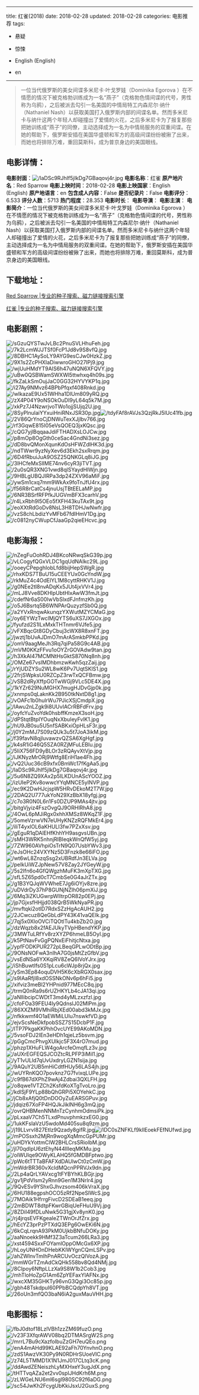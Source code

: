 
---
title: 红雀(2018)
date: 2018-02-28
updated: 2018-02-28
categories: 电影推荐
tags:
- 悬疑
- 惊悚

- English (English)
- en
---


> 一位当代俄罗斯的美女间谍多米尼卡·叶戈罗娃（Dominika Egorova ）在不情愿的情况下被克格勃训练成为一名“燕子”（克格勃色情间谍的代号，男性称为乌鸦），之后被派去勾引一名美国的中情局特工内森尼尔·纳什（Nathaniel Nash）以获取美国打入俄罗斯内部的间谍名单。然而多米尼卡与纳什这两个年轻人却碰撞出了爱情的火花，之后多米尼卡为了报复那些把她训练成“燕子”的同僚，主动选择成为一名为中情局服务的双重间谍。在她的帮助下，俄罗斯安插在美国华盛顿和军方的高级间谍纷纷被揪了出来，而她也将排除万难，重回莫斯科，成为普京身边的美国眼线。

## **电影详情**：

**电影封面**：<img src="https://image.tmdb.org/t/p/w200/laDSc9RJhIf5jIkDg7GBaqovj4r.jpg" alt="/laDSc9RJhIf5jIkDg7GBaqovj4r.jpg" title="/laDSc9RJhIf5jIkDg7GBaqovj4r.jpg">
**电影名称**：红雀
**原产地片名**：Red Sparrow
**电影上映时间**：2018-02-28
**电影上映国家**：English (English)
**原产地语言**：en
**包含成人内容**：False
**是否纪录片**：False
**电影评分**：6.533
**评分人数**：5713
**热门程度**：28.353
**电影时长**：
**电影导演**：
**电影主演**：
**电影简介**：一位当代俄罗斯的美女间谍多米尼卡·叶戈罗娃（Dominika Egorova ）在不情愿的情况下被克格勃训练成为一名“燕子”（克格勃色情间谍的代号，男性称为乌鸦），之后被派去勾引一名美国的中情局特工内森尼尔·纳什（Nathaniel Nash）以获取美国打入俄罗斯内部的间谍名单。然而多米尼卡与纳什这两个年轻人却碰撞出了爱情的火花，之后多米尼卡为了报复那些把她训练成“燕子”的同僚，主动选择成为一名为中情局服务的双重间谍。在她的帮助下，俄罗斯安插在美国华盛顿和军方的高级间谍纷纷被揪了出来，而她也将排除万难，重回莫斯科，成为普京身边的美国眼线。

## **下载地址**：
[Red Sparrow |专业的种子搜索、磁力链接搜索引擎](https://movie.amd794.com:2083/?search=Red%20Sparrow&ordering=&mode=match_phrase&page_size=10&page=1)

[红雀 |专业的种子搜索、磁力链接搜索引擎](https://movie.amd794.com:2083/?search=%E7%BA%A2%E9%9B%80&ordering=&mode=match_phrase&page_size=10&page=1)
 

## **电影剧照**：
<img src="https://image.tmdb.org/t/p/original/sGzuQYSTwJvLBc2PnuSVLHhuFeh.jpg" alt="/sGzuQYSTwJvLBc2PnuSVLHhuFeh.jpg" title="/sGzuQYSTwJvLBc2PnuSVLHhuFeh.jpg"><img src="https://image.tmdb.org/t/p/original/7k2LcmWJJTSf0FcP1Jd8v9S8vfQ.jpg" alt="/7k2LcmWJJTSf0FcP1Jd8v9S8vfQ.jpg" title="/7k2LcmWJJTSf0FcP1Jd8v9S8vfQ.jpg"><img src="https://image.tmdb.org/t/p/original/8DBHC1AySoLY9AYG9esCJw0HzkZ.jpg" alt="/8DBHC1AySoLY9AYG9esCJw0HzkZ.jpg" title="/8DBHC1AySoLY9AYG9esCJw0HzkZ.jpg"><img src="https://image.tmdb.org/t/p/original/9X1s2ZcPHXIaDiwwroGHO27IPj9.jpg" alt="/9X1s2ZcPHXIaDiwwroGHO27IPj9.jpg" title="/9X1s2ZcPHXIaDiwwroGHO27IPj9.jpg"><img src="https://image.tmdb.org/t/p/original/wjUuHMdYT9AIS6h47uNQN6XFQVY.jpg" alt="/wjUuHMdYT9AIS6h47uNQN6XFQVY.jpg" title="/wjUuHMdYT9AIS6h47uNQN6XFQVY.jpg"><img src="https://image.tmdb.org/t/p/original/uBw0QSBWamSWXWl5ttwhxq4h09s.jpg" alt="/uBw0QSBWamSWXWl5ttwhxq4h09s.jpg" title="/uBw0QSBWamSWXWl5ttwhxq4h09s.jpg"><img src="https://image.tmdb.org/t/p/original/fkZaLkSmOujJaC0GG32HYVYKP1q.jpg" alt="/fkZaLkSmOujJaC0GG32HYVYKP1q.jpg" title="/fkZaLkSmOujJaC0GG32HYVYKP1q.jpg"><img src="https://image.tmdb.org/t/p/original/i27Ay9NMvz64BPbPfqxf408Rnkd.jpg" alt="/i27Ay9NMvz64BPbPfqxf408Rnkd.jpg" title="/i27Ay9NMvz64BPbPfqxf408Rnkd.jpg"><img src="https://image.tmdb.org/t/p/original/wIkazaE9Ux51WHha1DlUm809yRQ.jpg" alt="/wIkazaE9Ux51WHha1DlUm809yRQ.jpg" title="/wIkazaE9Ux51WHha1DlUm809yRQ.jpg"><img src="https://image.tmdb.org/t/p/original/zX4P04Y9oNSOkOuDI9yL64q5k7M.jpg" alt="/zX4P04Y9oNSOkOuDI9yL64q5k7M.jpg" title="/zX4P04Y9oNSOkOuDI9yL64q5k7M.jpg"><img src="https://image.tmdb.org/t/p/original/xkPz7J4NzwrjvoTWo1ojjSUjq2U.jpg" alt="/xkPz7J4NzwrjvoTWo1ojjSUjq2U.jpg" title="/xkPz7J4NzwrjvoTWo1ojjSUjq2U.jpg"><img src="https://image.tmdb.org/t/p/original/8SyPlnulaiYYxuiHniRNxJSR30p.jpg" alt="/8SyPlnulaiYYxuiHniRNxJSR30p.jpg" title="/8SyPlnulaiYYxuiHniRNxJSR30p.jpg"><img src="https://image.tmdb.org/t/p/original/tdyFAf8rAVJs3QzjRkJ5lUc41fb.jpg" alt="/tdyFAf8rAVJs3QzjRkJ5lUc41fb.jpg" title="/tdyFAf8rAVJs3QzjRkJ5lUc41fb.jpg"><img src="https://image.tmdb.org/t/p/original/2V86QrYnoCjDNWuTexXJjlbv766.jpg" alt="/2V86QrYnoCjDNWuTexXJjlbv766.jpg" title="/2V86QrYnoCjDNWuTexXJjlbv766.jpg"><img src="https://image.tmdb.org/t/p/original/rf3GqwE815I05eVsQOEQ3jxKQsc.jpg" alt="/rf3GqwE815I05eVsQOEQ3jxKQsc.jpg" title="/rf3GqwE815I05eVsQOEQ3jxKQsc.jpg"><img src="https://image.tmdb.org/t/p/original/cQG7yjlBqqaaJdiFTHADXsLOJCw.jpg" alt="/cQG7yjlBqqaaJdiFTHADXsLOJCw.jpg" title="/cQG7yjlBqqaaJdiFTHADXsLOJCw.jpg"><img src="https://image.tmdb.org/t/p/original/p8mOp8OgGth0ceSac4GndNi3sez.jpg" alt="/p8mOp8OgGth0ceSac4GndNi3sez.jpg" title="/p8mOp8OgGth0ceSac4GndNi3sez.jpg"><img src="https://image.tmdb.org/t/p/original/dD8bvQMonXqunKdOsHFWZdlHK3d.jpg" alt="/dD8bvQMonXqunKdOsHFWZdlHK3d.jpg" title="/dD8bvQMonXqunKdOsHFWZdlHK3d.jpg"><img src="https://image.tmdb.org/t/p/original/ndTWwr9yzNyXev6d3Ekh2sxRrqm.jpg" alt="/ndTWwr9yzNyXev6d3Ekh2sxRrqm.jpg" title="/ndTWwr9yzNyXev6d3Ekh2sxRrqm.jpg"><img src="https://image.tmdb.org/t/p/original/6D4fRbuiJuA9OSZ25QNKGLq8iJG.jpg" alt="/6D4fRbuiJuA9OSZ25QNKGLq8iJG.jpg" title="/6D4fRbuiJuA9OSZ25QNKGLq8iJG.jpg"><img src="https://image.tmdb.org/t/p/original/3lHCfeMxSlIME74nv6cyR3jiTVT.jpg" alt="/3lHCfeMxSlIME74nv6cyR3jiTVT.jpg" title="/3lHCfeMxSlIME74nv6cyR3jiTVT.jpg"><img src="https://image.tmdb.org/t/p/original/2u0sQR3XNG1vwd8qlSYaydHIWjn.jpg" alt="/2u0sQR3XNG1vwd8qlSYaydHIWjn.jpg" title="/2u0sQR3XNG1vwd8qlSYaydHIWjn.jpg"><img src="https://image.tmdb.org/t/p/original/9HBLgUBQJIRPa3dp24ZXV96aMiF.jpg" alt="/9HBLgUBQJIRPa3dp24ZXV96aMiF.jpg" title="/9HBLgUBQJIRPa3dp24ZXV96aMiF.jpg"><img src="https://image.tmdb.org/t/p/original/ywSm1cxq7mm9WkAx9foTnJfU4rx.jpg" alt="/ywSm1cxq7mm9WkAx9foTnJfU4rx.jpg" title="/ywSm1cxq7mm9WkAx9foTnJfU4rx.jpg"><img src="https://image.tmdb.org/t/p/original/f56R8rCatCs4jnuUsjTBtEELaMP.jpg" alt="/f56R8rCatCs4jnuUsjTBtEELaMP.jpg" title="/f56R8rCatCs4jnuUsjTBtEELaMP.jpg"><img src="https://image.tmdb.org/t/p/original/6NR3BSrfRFPfkJUGVmBFX3carhV.jpg" alt="/6NR3BSrfRFPfkJUGVmBFX3carhV.jpg" title="/6NR3BSrfRFPfkJUGVmBFX3carhV.jpg"><img src="https://image.tmdb.org/t/p/original/r4LxRbh9l5OEo5fXFH43kuTAx9t.jpg" alt="/r4LxRbh9l5OEo5fXFH43kuTAx9t.jpg" title="/r4LxRbh9l5OEo5fXFH43kuTAx9t.jpg"><img src="https://image.tmdb.org/t/p/original/eoXXtRdGoDv8NsL3H8TDHJwNwfr.jpg" alt="/eoXXtRdGoDv8NsL3H8TDHJwNwfr.jpg" title="/eoXXtRdGoDv8NsL3H8TDHJwNwfr.jpg"><img src="https://image.tmdb.org/t/p/original/vzS8chLbdizYvMFb67fdIHmV1Dg.jpg" alt="/vzS8chLbdizYvMFb67fdIHmV1Dg.jpg" title="/vzS8chLbdizYvMFb67fdIHmV1Dg.jpg"><img src="https://image.tmdb.org/t/p/original/c0812nyCWupCfJaaGp2qieEHcvc.jpg" alt="/c0812nyCWupCfJaaGp2qieEHcvc.jpg" title="/c0812nyCWupCfJaaGp2qieEHcvc.jpg">

## **电影海报**：
<img src="https://image.tmdb.org/t/p/original/nZegFuOohRDJ4BKcoNRwqSkG39p.jpg" alt="/nZegFuOohRDJ4BKcoNRwqSkG39p.jpg" title="/nZegFuOohRDJ4BKcoNRwqSkG39p.jpg"><img src="https://image.tmdb.org/t/p/original/vLCogyfQGxVLDC1gqUdNAIkc29L.jpg" alt="/vLCogyfQGxVLDC1gqUdNAIkc29L.jpg" title="/vLCogyfQGxVLDC1gqUdNAIkc29L.jpg"><img src="https://image.tmdb.org/t/p/original/ooeyCPepghIobLfd8bijHepSWgR.jpg" alt="/ooeyCPepghIobLfd8bijHepSWgR.jpg" title="/ooeyCPepghIobLfd8bijHepSWgR.jpg"><img src="https://image.tmdb.org/t/p/original/rhxKDS7TBuU15uCEEYUx0GcYndW.jpg" alt="/rhxKDS7TBuU15uCEEYUx0GcYndW.jpg" title="/rhxKDS7TBuU15uCEEYUx0GcYndW.jpg"><img src="https://image.tmdb.org/t/p/original/rkMuZ4c4OdElYL1M8cyttRHKV1J.jpg" alt="/rkMuZ4c4OdElYL1M8cyttRHKV1J.jpg" title="/rkMuZ4c4OdElYL1M8cyttRHKV1J.jpg"><img src="https://image.tmdb.org/t/p/original/g0NEe2tI8nvADqKx5JUt4jxVVr4.jpg" alt="/g0NEe2tI8nvADqKx5JUt4jxVVr4.jpg" title="/g0NEe2tI8nvADqKx5JUt4jxVVr4.jpg"><img src="https://image.tmdb.org/t/p/original/mLJ8Vve8DKHlpUbtHlxAwW3fmJt.jpg" alt="/mLJ8Vve8DKHlpUbtHlxAwW3fmJt.jpg" title="/mLJ8Vve8DKHlpUbtHlxAwW3fmJt.jpg"><img src="https://image.tmdb.org/t/p/original/cdefNr6aS00IwVbSlxdFJnfmzKh.jpg" alt="/cdefNr6aS00IwVbSlxdFJnfmzKh.jpg" title="/cdefNr6aS00IwVbSlxdFJnfmzKh.jpg"><img src="https://image.tmdb.org/t/p/original/o5J6Bsrtq5B6WNPArQuzyzfSb0Q.jpg" alt="/o5J6Bsrtq5B6WNPArQuzyzfSb0Q.jpg" title="/o5J6Bsrtq5B6WNPArQuzyzfSb0Q.jpg"><img src="https://image.tmdb.org/t/p/original/a2YVxRnqwAkunqzYXWutMZYCMaG.jpg" alt="/a2YVxRnqwAkunqzYXWutMZYCMaG.jpg" title="/a2YVxRnqwAkunqzYXWutMZYCMaG.jpg"><img src="https://image.tmdb.org/t/p/original/oy6EYWzTwcIMjQYTS6uXS7JXGOx.jpg" alt="/oy6EYWzTwcIMjQYTS6uXS7JXGOx.jpg" title="/oy6EYWzTwcIMjQYTS6uXS7JXGOx.jpg"><img src="https://image.tmdb.org/t/p/original/fyufzd2S1lLxMxkTHTnmr6VJfe5.jpg" alt="/fyufzd2S1lLxMxkTHTnmr6VJfe5.jpg" title="/fyufzd2S1lLxMxkTHTnmr6VJfe5.jpg"><img src="https://image.tmdb.org/t/p/original/vFXBqcGt8GDyCbuj3cWX8R8xnFT.jpg" alt="/vFXBqcGt8GDyCbuj3cWX8R8xnFT.jpg" title="/vFXBqcGt8GDyCbuj3cWX8R8xnFT.jpg"><img src="https://image.tmdb.org/t/p/original/jwztj1bUvAJDmO7mArASmkbPPKd.jpg" alt="/jwztj1bUvAJDmO7mArASmkbPPKd.jpg" title="/jwztj1bUvAJDmO7mArASmkbPPKd.jpg"><img src="https://image.tmdb.org/t/p/original/omV9aagMeJh3Rq7qiPa58G9c4AB.jpg" alt="/omV9aagMeJh3Rq7qiPa58G9c4AB.jpg" title="/omV9aagMeJh3Rq7qiPa58G9c4AB.jpg"><img src="https://image.tmdb.org/t/p/original/mVM0KKzFFvu1oOYZrGOVAdw9tan.jpg" alt="/mVM0KKzFFvu1oOYZrGOVAdw9tan.jpg" title="/mVM0KKzFFvu1oOYZrGOVAdw9tan.jpg"><img src="https://image.tmdb.org/t/p/original/h3XkAI47MCMNtHsGktS870Nq8nh.jpg" alt="/h3XkAI47MCMNtHsGktS870Nq8nh.jpg" title="/h3XkAI47MCMNtHsGktS870Nq8nh.jpg"><img src="https://image.tmdb.org/t/p/original/OMZe67vsIMDhbmzwKwh5qzZaij.jpg" alt="/OMZe67vsIMDhbmzwKwh5qzZaij.jpg" title="/OMZe67vsIMDhbmzwKwh5qzZaij.jpg"><img src="https://image.tmdb.org/t/p/original/rYjUDZYSu2WL8wK6Pv7UqtSKlS1.jpg" alt="/rYjUDZYSu2WL8wK6Pv7UqtSKlS1.jpg" title="/rYjUDZYSu2WL8wK6Pv7UqtSKlS1.jpg"><img src="https://image.tmdb.org/t/p/original/2frjSWpksU0RZCpZ3rwTxQCFBmw.jpg" alt="/2frjSWpksU0RZCpZ3rwTxQCFBmw.jpg" title="/2frjSWpksU0RZCpZ3rwTxQCFBmw.jpg"><img src="https://image.tmdb.org/t/p/original/vSB2dRyXffpGOTwWGj9VLc5DE4X.jpg" alt="/vSB2dRyXffpGOTwWGj9VLc5DE4X.jpg" title="/vSB2dRyXffpGOTwWGj9VLc5DE4X.jpg"><img src="https://image.tmdb.org/t/p/original/1kYZr629NuMGHX7mugHJDvGjp0k.jpg" alt="/1kYZr629NuMGHX7mugHJDvGjp0k.jpg" title="/1kYZr629NuMGHX7mugHJDvGjp0k.jpg"><img src="https://image.tmdb.org/t/p/original/xnmps0qLaknKk2B950tkNxtD8g1.jpg" alt="/xnmps0qLaknKk2B950tkNxtD8g1.jpg" title="/xnmps0qLaknKk2B950tkNxtD8g1.jpg"><img src="https://image.tmdb.org/t/p/original/vOAFc1b0hulrWu7PJicXSjCmdpX.jpg" alt="/vOAFc1b0hulrWu7PJicXSjCmdpX.jpg" title="/vOAFc1b0hulrWu7PJicXSjCmdpX.jpg"><img src="https://image.tmdb.org/t/p/original/lAwu2nLZgk9i8UUvIACrRBFdFrv.jpg" alt="/lAwu2nLZgk9i8UUvIACrRBFdFrv.jpg" title="/lAwu2nLZgk9i8UUvIACrRBFdFrv.jpg"><img src="https://image.tmdb.org/t/p/original/oyfcYuZvoYdk0hsbffKmzeX3soH.jpg" alt="/oyfcYuZvoYdk0hsbffKmzeX3soH.jpg" title="/oyfcYuZvoYdk0hsbffKmzeX3soH.jpg"><img src="https://image.tmdb.org/t/p/original/dPStqtBtpIYOuqNxXbuIeyFvlK1.jpg" alt="/dPStqtBtpIYOuqNxXbuIeyFvlK1.jpg" title="/dPStqtBtpIYOuqNxXbuIeyFvlK1.jpg"><img src="https://image.tmdb.org/t/p/original/hU9JB0su5U5nfSABKxiOpHLsF3r.jpg" alt="/hU9JB0su5U5nfSABKxiOpHLsF3r.jpg" title="/hU9JB0su5U5nfSABKxiOpHLsF3r.jpg"><img src="https://image.tmdb.org/t/p/original/j0Y2mMJ7S09zQUk3u5t7JoA3ikM.jpg" alt="/j0Y2mMJ7S09zQUk3u5t7JoA3ikM.jpg" title="/j0Y2mMJ7S09zQUk3u5t7JoA3ikM.jpg"><img src="https://image.tmdb.org/t/p/original/f39favN8qjluvawzvQZSA6XgHgf.jpg" alt="/f39favN8qjluvawzvQZSA6XgHgf.jpg" title="/f39favN8qjluvawzvQZSA6XgHgf.jpg"><img src="https://image.tmdb.org/t/p/original/k4sR1iG46Q5SZA0RZjMFuLEBIu.jpg" alt="/k4sR1iG46Q5SZA0RZjMFuLEBIu.jpg" title="/k4sR1iG46Q5SZA0RZjMFuLEBIu.jpg"><img src="https://image.tmdb.org/t/p/original/5IiX756FD9yBLOr3zRQAyvXtVjp.jpg" alt="/5IiX756FD9yBLOr3zRQAyvXtVjp.jpg" title="/5IiX756FD9yBLOr3zRQAyvXtVjp.jpg"><img src="https://image.tmdb.org/t/p/original/iJKNyzMrORj9Wtfg8EriH1ae4Fh.jpg" alt="/iJKNyzMrORj9Wtfg8EriH1ae4Fh.jpg" title="/iJKNyzMrORj9Wtfg8EriH1ae4Fh.jpg"><img src="https://image.tmdb.org/t/p/original/vQ2Uuc36cB9xfx0BmWc17fKgAa5.jpg" alt="/vQ2Uuc36cB9xfx0BmWc17fKgAa5.jpg" title="/vQ2Uuc36cB9xfx0BmWc17fKgAa5.jpg"><img src="https://image.tmdb.org/t/p/original/laDSc9RJhIf5jIkDg7GBaqovj4r.jpg" alt="/laDSc9RJhIf5jIkDg7GBaqovj4r.jpg" title="/laDSc9RJhIf5jIkDg7GBaqovj4r.jpg"><img src="https://image.tmdb.org/t/p/original/5u6N8ZQ9XAx2p5ILKDUnAScYOOZ.jpg" alt="/5u6N8ZQ9XAx2p5ILKDUnAScYOOZ.jpg" title="/5u6N8ZQ9XAx2p5ILKDUnAScYOOZ.jpg"><img src="https://image.tmdb.org/t/p/original/izUIeP2Kv8owwcYYqMNCE5yINVP.jpg" alt="/izUIeP2Kv8owwcYYqMNCE5yINVP.jpg" title="/izUIeP2Kv8owwcYYqMNCE5yINVP.jpg"><img src="https://image.tmdb.org/t/p/original/ec9K2DwHJcjspW5HRvDEkoM2T7W.jpg" alt="/ec9K2DwHJcjspW5HRvDEkoM2T7W.jpg" title="/ec9K2DwHJcjspW5HRvDEkoM2T7W.jpg"><img src="https://image.tmdb.org/t/p/original/2DAQ2U777ukYoN29XzBbX18yfgj.jpg" alt="/2DAQ2U777ukYoN29XzBbX18yfgj.jpg" title="/2DAQ2U777ukYoN29XzBbX18yfgj.jpg"><img src="https://image.tmdb.org/t/p/original/c7o3R0N0L6n1Fs0DZUP9MAs4jtv.jpg" alt="/c7o3R0N0L6n1Fs0DZUP9MAs4jtv.jpg" title="/c7o3R0N0L6n1Fs0DZUP9MAs4jtv.jpg"><img src="https://image.tmdb.org/t/p/original/bitgVjyiz4FszOvgQJ9ORHlRhA8.jpg" alt="/bitgVjyiz4FszOvgQJ9ORHlRhA8.jpg" title="/bitgVjyiz4FszOvgQJ9ORHlRhA8.jpg"><img src="https://image.tmdb.org/t/p/original/4OwL6pMJiRgx0xhhXMSz8WKqZ1F.jpg" alt="/4OwL6pMJiRgx0xhhXMSz8WKqZ1F.jpg" title="/4OwL6pMJiRgx0xhhXMSz8WKqZ1F.jpg"><img src="https://image.tmdb.org/t/p/original/5omeVzrwVN7eUHyKNZzRQFMkEr4.jpg" alt="/5omeVzrwVN7eUHyKNZzRQFMkEr4.jpg" title="/5omeVzrwVN7eUHyKNZzRQFMkEr4.jpg"><img src="https://image.tmdb.org/t/p/original/iliT4yxlOL6aKHULI3fw7PZxXsv.jpg" alt="/iliT4yxlOL6aKHULI3fw7PZxXsv.jpg" title="/iliT4yxlOL6aKHULI3fw7PZxXsv.jpg"><img src="https://image.tmdb.org/t/p/original/gEguR1qDAlEHfKhhYH9asgvsUBn.jpg" alt="/gEguR1qDAlEHfKhhYH9asgvsUBn.jpg" title="/gEguR1qDAlEHfKhhYH9asgvsUBn.jpg"><img src="https://image.tmdb.org/t/p/original/sMH3WRK5nhnjRlBIeqkWnQfW5yj.jpg" alt="/sMH3WRK5nhnjRlBIeqkWnQfW5yj.jpg" title="/sMH3WRK5nhnjRlBIeqkWnQfW5yj.jpg"><img src="https://image.tmdb.org/t/p/original/7ZW960AVhpiOsTrN9Q07UsbYWv3.jpg" alt="/7ZW960AVhpiOsTrN9Q07UsbYWv3.jpg" title="/7ZW960AVhpiOsTrN9Q07UsbYWv3.jpg"><img src="https://image.tmdb.org/t/p/original/eJsOHc24VXYNz5D3Fnzk8e66iFO.jpg" alt="/eJsOHc24VXYNz5D3Fnzk8e66iFO.jpg" title="/eJsOHc24VXYNz5D3Fnzk8e66iFO.jpg"><img src="https://image.tmdb.org/t/p/original/wt6wL8ZnzqSsg2xUBRdfJn3ELVa.jpg" alt="/wt6wL8ZnzqSsg2xUBRdfJn3ELVa.jpg" title="/wt6wL8ZnzqSsg2xUBRdfJn3ELVa.jpg"><img src="https://image.tmdb.org/t/p/original/peIkUiWZJpNew57V8Zay2JYGeyW.jpg" alt="/peIkUiWZJpNew57V8Zay2JYGeyW.jpg" title="/peIkUiWZJpNew57V8Zay2JYGeyW.jpg"><img src="https://image.tmdb.org/t/p/original/5s2Ifn6o4GfQWgzhMuFK3mXpTXG.jpg" alt="/5s2Ifn6o4GfQWgzhMuFK3mXpTXG.jpg" title="/5s2Ifn6o4GfQWgzhMuFK3mXpTXG.jpg"><img src="https://image.tmdb.org/t/p/original/sfL5Z65pd0cT7CmbSe0G4aJrZTx.jpg" alt="/sfL5Z65pd0cT7CmbSe0G4aJrZTx.jpg" title="/sfL5Z65pd0cT7CmbSe0G4aJrZTx.jpg"><img src="https://image.tmdb.org/t/p/original/g1B3YQJqWVWheE7Jg6iOYjv8zre.jpg" alt="/g1B3YQJqWVWheE7Jg6iOYjv8zre.jpg" title="/g1B3YQJqWVWheE7Jg6iOYjv8zre.jpg"><img src="https://image.tmdb.org/t/p/original/uDVdrDy37hP8GUNjNZIh06pmXiJ.jpg" alt="/uDVdrDy37hP8GUNjNZIh06pmXiJ.jpg" title="/uDVdrDy37hP8GUNjNZIh06pmXiJ.jpg"><img src="https://image.tmdb.org/t/p/original/6Mq3iZKUGwrpWlltrpOR82p0EPj.jpg" alt="/6Mq3iZKUGwrpWlltrpOR82p0EPj.jpg" title="/6Mq3iZKUGwrpWlltrpOR82p0EPj.jpg"><img src="https://image.tmdb.org/t/p/original/jp7GjxsfHHjjd038QrB5WkNyaPR.jpg" alt="/jp7GjxsfHHjjd038QrB5WkNyaPR.jpg" title="/jp7GjxsfHHjjd038QrB5WkNyaPR.jpg"><img src="https://image.tmdb.org/t/p/original/mvftqki2otlD7RdxSZzHgAcAUH2.jpg" alt="/mvftqki2otlD7RdxSZzHgAcAUH2.jpg" title="/mvftqki2otlD7RdxSZzHgAcAUH2.jpg"><img src="https://image.tmdb.org/t/p/original/2JCwcuz8QeGbLdPY43K41vaQEIk.jpg" alt="/2JCwcuz8QeGbLdPY43K41vaQEIk.jpg" title="/2JCwcuz8QeGbLdPY43K41vaQEIk.jpg"><img src="https://image.tmdb.org/t/p/original/7qj5x0XloOVCiTQOtlTu4kbZb2O.jpg" alt="/7qj5x0XloOVCiTQOtlTu4kbZb2O.jpg" title="/7qj5x0XloOVCiTQOtlTu4kbZb2O.jpg"><img src="https://image.tmdb.org/t/p/original/dzWqzb8x2fAEJUkyTVpHBendYKP.jpg" alt="/dzWqzb8x2fAEJUkyTVpHBendYKP.jpg" title="/dzWqzb8x2fAEJUkyTVpHBendYKP.jpg"><img src="https://image.tmdb.org/t/p/original/3MWTuLRfYv8rzXYZP6hmeLB5OyI.jpg" alt="/3MWTuLRfYv8rzXYZP6hmeLB5OyI.jpg" title="/3MWTuLRfYv8rzXYZP6hmeLB5OyI.jpg"><img src="https://image.tmdb.org/t/p/original/k5PtNavFvGgPQNxEiFhitjcNtxa.jpg" alt="/k5PtNavFvGgPQNxEiFhitjcNtxa.jpg" title="/k5PtNavFvGgPQNxEiFhitjcNtxa.jpg"><img src="https://image.tmdb.org/t/p/original/ypfFODKPUR272pLBeqGPLwODtBp.jpg" alt="/ypfFODKPUR272pLBeqGPLwODtBp.jpg" title="/ypfFODKPUR272pLBeqGPLwODtBp.jpg"><img src="https://image.tmdb.org/t/p/original/9ONsNOFwA3nIhA7G0jsMtZzGfbV.jpg" alt="/9ONsNOFwA3nIhA7G0jsMtZzGfbV.jpg" title="/9ONsNOFwA3nIhA7G0jsMtZzGfbV.jpg"><img src="https://image.tmdb.org/t/p/original/vsEdNSa6YXKqiRV8ZeQ6IVoYJrx.jpg" alt="/vsEdNSa6YXKqiRV8ZeQ6IVoYJrx.jpg" title="/vsEdNSa6YXKqiRV8ZeQ6IVoYJrx.jpg"><img src="https://image.tmdb.org/t/p/original/iShBuwtIfs0S1pLcu6cWJp8rjQx.jpg" alt="/iShBuwtIfs0S1pLcu6cWJp8rjQx.jpg" title="/iShBuwtIfs0S1pLcu6cWJp8rjQx.jpg"><img src="https://image.tmdb.org/t/p/original/ySm3Ep84oquDVH5K6cXbRGX0sax.jpg" alt="/ySm3Ep84oquDVH5K6cXbRGX0sax.jpg" title="/ySm3Ep84oquDVH5K6cXbRGX0sax.jpg"><img src="https://image.tmdb.org/t/p/original/s9IAaRfjI8xdOSSNkONv6p6hFi5.jpg" alt="/s9IAaRfjI8xdOSSNkONv6p6hFi5.jpg" title="/s9IAaRfjI8xdOSSNkONv6p6hFi5.jpg"><img src="https://image.tmdb.org/t/p/original/xifviz3meBl2YHPnid977MEcC8q.jpg" alt="/xifviz3meBl2YHPnid977MEcC8q.jpg" title="/xifviz3meBl2YHPnid977MEcC8q.jpg"><img src="https://image.tmdb.org/t/p/original/trmQ0nRa9s6rUZHKYLb4cJA13qi.jpg" alt="/trmQ0nRa9s6rUZHKYLb4cJA13qi.jpg" title="/trmQ0nRa9s6rUZHKYLb4cJA13qi.jpg"><img src="https://image.tmdb.org/t/p/original/aNllibcipCWDtT3md4yMLzxzfzl.jpg" alt="/aNllibcipCWDtT3md4yMLzxzfzl.jpg" title="/aNllibcipCWDtT3md4yMLzxzfzl.jpg"><img src="https://image.tmdb.org/t/p/original/cfoFOa39FEU4Iy9QdnslJ02MlPm.jpg" alt="/cfoFOa39FEU4Iy9QdnslJ02MlPm.jpg" title="/cfoFOa39FEU4Iy9QdnslJ02MlPm.jpg"><img src="https://image.tmdb.org/t/p/original/86XXZM9VMhiRbjXEd00abd3kMJx.jpg" alt="/86XXZM9VMhiRbjXEd00abd3kMJx.jpg" title="/86XXZM9VMhiRbjXEd00abd3kMJx.jpg"><img src="https://image.tmdb.org/t/p/original/nfkkwmf4O1aEWMiLUIu7nswkfVD.jpg" alt="/nfkkwmf4O1aEWMiLUIu7nswkfVD.jpg" title="/nfkkwmf4O1aEWMiLUIu7nswkfVD.jpg"><img src="https://image.tmdb.org/t/p/original/ejvScsNeDkfpobSSZ7S15DcbP1F.jpg" alt="/ejvScsNeDkfpobSSZ7S15DcbP1F.jpg" title="/ejvScsNeDkfpobSSZ7S15DcbP1F.jpg"><img src="https://image.tmdb.org/t/p/original/lTP7PkgaKKPhhOvcUYE99AKoMDN.jpg" alt="/lTP7PkgaKKPhhOvcUYE99AKoMDN.jpg" title="/lTP7PkgaKKPhhOvcUYE99AKoMDN.jpg"><img src="https://image.tmdb.org/t/p/original/5vsoFDJ2IEn3eHDh1qjeLz5bsvm.jpg" alt="/5vsoFDJ2IEn3eHDh1qjeLz5bsvm.jpg" title="/5vsoFDJ2IEn3eHDh1qjeLz5bsvm.jpg"><img src="https://image.tmdb.org/t/p/original/pGgCmcPhvgXUIkjc5F3X4rO7mud.jpg" alt="/pGgCmcPhvgXUIkjc5F3X4rO7mud.jpg" title="/pGgCmcPhvgXUIkjc5F3X4rO7mud.jpg"><img src="https://image.tmdb.org/t/p/original/phzp1XHuFLW4goArcfeOmqfLz3v.jpg" alt="/phzp1XHuFLW4goArcfeOmqfLz3v.jpg" title="/phzp1XHuFLW4goArcfeOmqfLz3v.jpg"><img src="https://image.tmdb.org/t/p/original/aUXrEGFEQSJCOZtcRLPFP3iMil1.jpg" alt="/aUXrEGFEQSJCOZtcRLPFP3iMil1.jpg" title="/aUXrEGFEQSJCOZtcRLPFP3iMil1.jpg"><img src="https://image.tmdb.org/t/p/original/yT1vULld7qUvUxdryLGZN1sija.jpg" alt="/yT1vULld7qUvUxdryLGZN1sija.jpg" title="/yT1vULld7qUvUxdryLGZN1sija.jpg"><img src="https://image.tmdb.org/t/p/original/9AQuY2UB5mHiCdtfHUy56LAS4jh.jpg" alt="/9AQuY2UB5mHiCdtfHUy56LAS4jh.jpg" title="/9AQuY2UB5mHiCdtfHUy56LAS4jh.jpg"><img src="https://image.tmdb.org/t/p/original/wUYRnKQO7povknz7G7fvixqLUPe.jpg" alt="/wUYRnKQO7povknz7G7fvixqLUPe.jpg" title="/wUYRnKQO7povknz7G7fvixqLUPe.jpg"><img src="https://image.tmdb.org/t/p/original/c9fB67dXPhZ9wAj4Zdbai3QXLFH.jpg" alt="/c9fB67dXPhZ9wAj4Zdbai3QXLFH.jpg" title="/c9fB67dXPhZ9wAj4Zdbai3QXLFH.jpg"><img src="https://image.tmdb.org/t/p/original/o8qwe1VTZCh2KsfdKoXTgTvoLro.jpg" alt="/o8qwe1VTZCh2KsfdKoXTgTvoLro.jpg" title="/o8qwe1VTZCh2KsfdKoXTgTvoLro.jpg"><img src="https://image.tmdb.org/t/p/original/kdlSjF9YLp88bQhGRPi5XOYehkC.jpg" alt="/kdlSjF9YLp88bQhGRPi5XOYehkC.jpg" title="/kdlSjF9YLp88bQhGRPi5XOYehkC.jpg"><img src="https://image.tmdb.org/t/p/original/jCb8xAfjQ0tDnDOOyZuEARSGPuv.jpg" alt="/jCb8xAfjQ0tDnDOOyZuEARSGPuv.jpg" title="/jCb8xAfjQ0tDnDOOyZuEARSGPuv.jpg"><img src="https://image.tmdb.org/t/p/original/jdqiz67XoFP4HQJkJiklNH6g3mQ.jpg" alt="/jdqiz67XoFP4HQJkJiklNH6g3mQ.jpg" title="/jdqiz67XoFP4HQJkJiklNH6g3mQ.jpg"><img src="https://image.tmdb.org/t/p/original/ovrQHBMenNNMnTzCynhmOdmsiPk.jpg" alt="/ovrQHBMenNNMnTzCynhmOdmsiPk.jpg" title="/ovrQHBMenNNMnTzCynhmOdmsiPk.jpg"><img src="https://image.tmdb.org/t/p/original/pLxaaV7Ch5TLxdPnuvphmkzxEG0.jpg" alt="/pLxaaV7Ch5TLxdPnuvphmkzxEG0.jpg" title="/pLxaaV7Ch5TLxdPnuvphmkzxEG0.jpg"><img src="https://image.tmdb.org/t/p/original/1ukKFsIaVzU5wdoMd405su8q9zm.jpg" alt="/1ukKFsIaVzU5wdoMd405su8q9zm.jpg" title="/1ukKFsIaVzU5wdoMd405su8q9zm.jpg"><img src="https://image.tmdb.org/t/p/original/j19LLvrvI827EtIz9Qzady8gifR.jpg" alt="/j19LLvrvI827EtIz9Qzady8gifR.jpg" title="/j19LLvrvI827EtIz9Qzady8gifR.jpg"><img src="https://image.tmdb.org/t/p/original/lDC0sZNFKLf9kllEoekFEfNUfwd.jpg" alt="/lDC0sZNFKLf9kllEoekFEfNUfwd.jpg" title="/lDC0sZNFKLf9kllEoekFEfNUfwd.jpg"><img src="https://image.tmdb.org/t/p/original/mPOSsxh2MjRn9wogXqMmcGpPUMr.jpg" alt="/mPOSsxh2MjRn9wogXqMmcGpPUMr.jpg" title="/mPOSsxh2MjRn9wogXqMmcGpPUMr.jpg"><img src="https://image.tmdb.org/t/p/original/uHDYkYottmClW2BHLCrsSRiolbM.jpg" alt="/uHDYkYottmClW2BHLCrsSRiolbM.jpg" title="/uHDYkYottmClW2BHLCrsSRiolbM.jpg"><img src="https://image.tmdb.org/t/p/original/jI70qdIpU6ztEhyN44IIIeqMKMu.jpg" alt="/jI70qdIpU6ztEhyN44IIIeqMKMu.jpg" title="/jI70qdIpU6ztEhyN44IIIeqMKMu.jpg"><img src="https://image.tmdb.org/t/p/original/oIWUlqe9OWyKLAHQ5fGMDBFptwo.jpg" alt="/oIWUlqe9OWyKLAHQ5fGMDBFptwo.jpg" title="/oIWUlqe9OWyKLAHQ5fGMDBFptwo.jpg"><img src="https://image.tmdb.org/t/p/original/pWc6tTTTaBFAFXdDAUlwCt0zCmW.jpg" alt="/pWc6tTTTaBFAFXdDAUlwCt0zCmW.jpg" title="/pWc6tTTTaBFAFXdDAUlwCt0zCmW.jpg"><img src="https://image.tmdb.org/t/p/original/mWdrBR360vXcIdMQcnPPRVJx9dn.jpg" alt="/mWdrBR360vXcIdMQcnPPRVJx9dn.jpg" title="/mWdrBR360vXcIdMQcnPPRVJx9dn.jpg"><img src="https://image.tmdb.org/t/p/original/2Lp4aQrLYAVxcg1tFYBYhKLBGjr.jpg" alt="/2Lp4aQrLYAVxcg1tFYBYhKLBGjr.jpg" title="/2Lp4aQrLYAVxcg1tFYBYhKLBGjr.jpg"><img src="https://image.tmdb.org/t/p/original/gv1jPdVIsm2yRnn9Gen1M3NrIr4.jpg" alt="/gv1jPdVIsm2yRnn9Gen1M3NrIr4.jpg" title="/gv1jPdVIsm2yRnn9Gen1M3NrIr4.jpg"><img src="https://image.tmdb.org/t/p/original/9QvESv9YShxGJhvzsom406kVraX.jpg" alt="/9QvESv9YShxGJhvzsom406kVraX.jpg" title="/9QvESv9YShxGJhvzsom406kVraX.jpg"><img src="https://image.tmdb.org/t/p/original/6HU188egpshOCO5zRf2NpeSIWcS.jpg" alt="/6HU188egpshOCO5zRf2NpeSIWcS.jpg" title="/6HU188egpshOCO5zRf2NpeSIWcS.jpg"><img src="https://image.tmdb.org/t/p/original/7MOAik1HfrrgFivcD2SDEaB1eeq.jpg" alt="/7MOAik1HfrrgFivcD2SDEaB1eeq.jpg" title="/7MOAik1HfrrgFivcD2SDEaB1eeq.jpg"><img src="https://image.tmdb.org/t/p/original/2mBDWT8dtpFKwrGBiqUeFHuU9Vj.jpg" alt="/2mBDWT8dtpFKwrGBiqUeFHuU9Vj.jpg" title="/2mBDWT8dtpFKwrGBiqUeFHuU9Vj.jpg"><img src="https://image.tmdb.org/t/p/original/8ZDiI49fDLuNwk5G31gjXv8ynK0.jpg" alt="/8ZDiI49fDLuNwk5G31gjXv8ynK0.jpg" title="/8ZDiI49fDLuNwk5G31gjXv8ynK0.jpg"><img src="https://image.tmdb.org/t/p/original/rj4jrqsEVFKgeaIeZTWnOrJfZrx.jpg" alt="/rj4jrqsEVFKgeaIeZTWnOrJfZrx.jpg" title="/rj4jrqsEVFKgeaIeZTWnOrJfZrx.jpg"><img src="https://image.tmdb.org/t/p/original/hEcYZ3prPzPTXdQ3EPg6OwEKi6N.jpg" alt="/hEcYZ3prPzPTXdQ3EPg6OwEKi6N.jpg" title="/hEcYZ3prPzPTXdQ3EPg6OwEKi6N.jpg"><img src="https://image.tmdb.org/t/p/original/6kCqLrqnA93PkM0UjkbBNfuDOKy.jpg" alt="/6kCqLrqnA93PkM0UjkbBNfuDOKy.jpg" title="/6kCqLrqnA93PkM0UjkbBNfuDOKy.jpg"><img src="https://image.tmdb.org/t/p/original/aaNnoekk9HMf3Z3aTcum266LRa3.jpg" alt="/aaNnoekk9HMf3Z3aTcum266LRa3.jpg" title="/aaNnoekk9HMf3Z3aTcum266LRa3.jpg"><img src="https://image.tmdb.org/t/p/original/xst4594SxxFOYamlOppOMcGx6XP.jpg" alt="/xst4594SxxFOYamlOppOMcGx6XP.jpg" title="/xst4594SxxFOYamlOppOMcGx6XP.jpg"><img src="https://image.tmdb.org/t/p/original/hLoyUNHOnDHebKKlWYgnCQmLSPv.jpg" alt="/hLoyUNHOnDHebKKlWYgnCQmLSPv.jpg" title="/hLoyUNHOnDHebKKlWYgnCQmLSPv.jpg"><img src="https://image.tmdb.org/t/p/original/ahZWInvTmlhPnARCUvOczQlVozA.jpg" alt="/ahZWInvTmlhPnARCUvOczQlVozA.jpg" title="/ahZWInvTmlhPnARCUvOczQlVozA.jpg"><img src="https://image.tmdb.org/t/p/original/mmWGrTZmAdCkQHk558bv8Qd4NMj.jpg" alt="/mmWGrTZmAdCkQHk558bv8Qd4NMj.jpg" title="/mmWGrTZmAdCkQHk558bv8Qd4NMj.jpg"><img src="https://image.tmdb.org/t/p/original/8CIpoy6NftpLLzXa9S8W1b2Cob3.jpg" alt="/8CIpoy6NftpLLzXa9S8W1b2Cob3.jpg" title="/8CIpoy6NftpLLzXa9S8W1b2Cob3.jpg"><img src="https://image.tmdb.org/t/p/original/mhTloHoZpG1Am6ZpYEFaxYlAFNx.jpg" alt="/mhTloHoZpG1Am6ZpYEFaxYlAFNx.jpg" title="/mhTloHoZpG1Am6ZpYEFaxYlAFNx.jpg"><img src="https://image.tmdb.org/t/p/original/wxcXM35GHKTy96vnG3Qgi3Oc85p.jpg" alt="/wxcXM35GHKTy96vnG3Qgi3Oc85p.jpg" title="/wxcXM35GHKTy96vnG3Qgi3Oc85p.jpg"><img src="https://image.tmdb.org/t/p/original/gbh48TskdpuI60PPbBCQdpYh8VT.jpg" alt="/gbh48TskdpuI60PPbBCQdpYh8VT.jpg" title="/gbh48TskdpuI60PPbBCQdpYh8VT.jpg"><img src="https://image.tmdb.org/t/p/original/26oUn3mfQO3baN6iA2guxMauVHH.jpg" alt="/26oUn3mfQO3baN6iA2guxMauVHH.jpg" title="/26oUn3mfQO3baN6iA2guxMauVHH.jpg">

## **电影图标**：
<img src="https://image.tmdb.org/t/p/original/fbJ0dtof18LzlVBh1zzZM69fuzO.png" alt="/fbJ0dtof18LzlVBh1zzZM69fuzO.png" title="/fbJ0dtof18LzlVBh1zzZM69fuzO.png"><img src="https://image.tmdb.org/t/p/original/v23F3XfqrAWV08bq2DTMASrgW2S.png" alt="/v23F3XfqrAWV08bq2DTMASrgW2S.png" title="/v23F3XfqrAWV08bq2DTMASrgW2S.png"><img src="https://image.tmdb.org/t/p/original/mrrL7Bu9cXazfoIbuZzGH7euQEo.png" alt="/mrrL7Bu9cXazfoIbuZzGH7euQEo.png" title="/mrrL7Bu9cXazfoIbuZzGH7euQEo.png"><img src="https://image.tmdb.org/t/p/original/enA4mAHd99KLAE92aFh70YnvhnO.png" alt="/enA4mAHd99KLAE92aFh70YnvhnO.png" title="/enA4mAHd99KLAE92aFh70YnvhnO.png"><img src="https://image.tmdb.org/t/p/original/zdS1AwzVK30Py9N0RDHrSUoeVIC.png" alt="/zdS1AwzVK30Py9N0RDHrSUoeVIC.png" title="/zdS1AwzVK30Py9N0RDHrSUoeVIC.png"><img src="https://image.tmdb.org/t/p/original/z74L5TMMD1X1N1JmJ017CLtq3cK.png" alt="/z74L5TMMD1X1N1JmJ017CLtq3cK.png" title="/z74L5TMMD1X1N1JmJ017CLtq3cK.png"><img src="https://image.tmdb.org/t/p/original/ddAwdZENeiszhLyMXHxeY3ugJdX.png" alt="/ddAwdZENeiszhLyMXHxeY3ugJdX.png" title="/ddAwdZENeiszhLyMXHxeY3ugJdX.png"><img src="https://image.tmdb.org/t/p/original/tHTTvqAZa2et2vv0spIJHdKrh6M.png" alt="/tHTTvqAZa2et2vv0spIJHdKrh6M.png" title="/tHTTvqAZa2et2vv0spIJHdKrh6M.png"><img src="https://image.tmdb.org/t/p/original/zLWGeLNU6ml6sgl980SC92f6aDG.png" alt="/zLWGeLNU6ml6sgl980SC92f6aDG.png" title="/zLWGeLNU6ml6sgl980SC92f6aDG.png"><img src="https://image.tmdb.org/t/p/original/sc54JwKh2FcygUbKkiJsxU2GuxS.png" alt="/sc54JwKh2FcygUbKkiJsxU2GuxS.png" title="/sc54JwKh2FcygUbKkiJsxU2GuxS.png">
